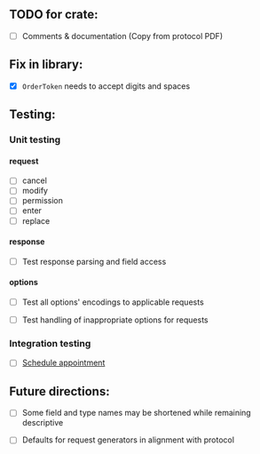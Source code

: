 
## TODO for crate:
- [ ] Comments & documentation (Copy from protocol PDF)

## Fix in library:
- [x] `OrderToken` needs to accept digits and spaces


## Testing:
### Unit testing

#### request
- [ ] cancel
- [ ] modify
- [ ] permission
- [ ] enter
- [ ] replace

#### response
- [ ] Test response parsing and field access

#### options
- [ ] Test all options' encodings to applicable requests
- [ ] Test handling of inappropriate options for requests


### Integration testing
- [ ] [Schedule appointment](https://www.nasdaqtrader.com/Trader.aspx?id=TestingFacility)


## Future directions:
- [ ] Some field and type names may be shortened while remaining descriptive
- [ ] Defaults for request generators in alignment with protocol

